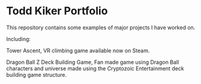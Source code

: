 # Todd Kiker Portfolio
This repository contains some examples of major projects I have worked on.

Including:

Tower Ascent, VR climbing game available now on Steam.

Dragon Ball Z Deck Building Game, Fan made game using Dragon Ball characters and universe made using the Cryptozoic Entertainment deck building game structure.

